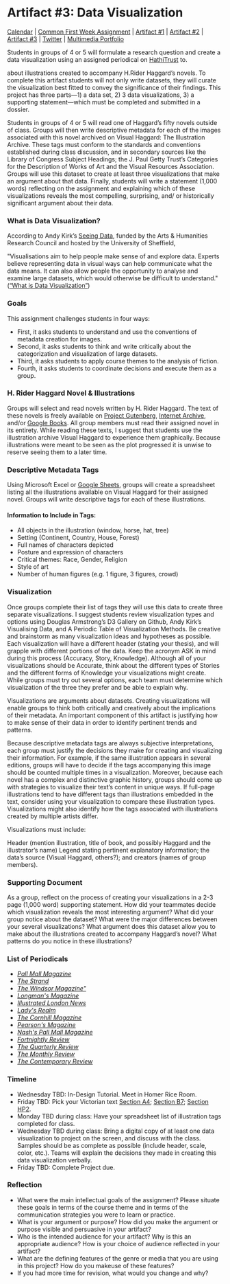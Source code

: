 <link rel="shortcut icon" href="https://kholterhoff.github.io/F17_ENG_1102/favicon.ico" type="image/x-icon">
<link rel="icon" href="https://kholterhoff.github.io/F17_ENG_1102/favicon.ico" type="image/x-icon">

<h1>Artifact #3: Data Visualization</h1>

<a href="https://kholterhoff.github.io/S18_ENG_1102/Victorian_Digital_Humanities">Calendar</a>  |  <a href="https://kholterhoff.github.io/S18_ENG_1102/Common_First_Week_Assignment">Common First Week Assignment</a> | <a href="https://kholterhoff.github.io/S18_ENG_1102/Artifact_1">Artifact #1</a> |  <a href="https://kholterhoff.github.io/S18_ENG_1102/Artifact_2">Artifact #2</a> |  <a href="https://kholterhoff.github.io/S18_ENG_1102/Artifact_3">Artifact #3</a> |  <a href="https://kholterhoff.github.io/S18_ENG_1102/Twitter">Twitter</a> | <a href="https://kholterhoff.github.io/S18_ENG_1102/Multimedia_Portfolio">Multimedia Portfolio</a>

Students in groups of 4 or 5 will formulate a research question and create a data visualization using an assigned periodical on <a href="https://www.hathitrust.org/">HathiTrust</a> to. 

about illustrations created to accompany H.Rider Haggard’s novels. To complete this artifact students will not only write datasets, they will curate the visualization best fitted to convey the significance of their findings. This project has three parts—1) a data set, 2) 3 data visualizations, 3) a supporting statement—which must be completed and submitted in a dossier.

Students in groups of 4 or 5 will read one of Haggard’s fifty novels outside of class. Groups will then write descriptive metadata for each of the images associated with this novel archived on Visual Haggard: The Illustration Archive. These tags must conform to the standards and conventions established during class discussion, and in secondary sources like the Library of Congress Subject Headings; the J. Paul Getty Trust’s Categories for the Description of Works of Art and the Visual Resources Association. Groups will use this dataset to create at least three visualizations that make an argument about that data. Finally, students will write a statement (1,000 words) reflecting on the assignment and explaining which of these visualizations reveals the most compelling, surprising, and/ or historically significant argument about their data.


<h3>What is Data Visualization?</h3>

According to Andy Kirk’s <a href="http://seeingdata.org/">Seeing Data</a>, funded by the Arts & Humanities Research Council and hosted by the University of Sheffield,

"Visualisations aim to help people make sense of and explore data. Experts believe representing data in visual ways can help communicate what the data means. It can also allow people the opportunity to analyse and examine large datasets, which would otherwise be difficult to understand." (<a href="http://seeingdata.org/wp-content/uploads/2015/03/what-is-data-visualisation-transcript.pdf">“What is Data Visualization”</a>)

<h3>Goals</h3>

This assignment challenges students in four ways:

* First, it asks students to understand and use the conventions of metadata creation for images.
* Second, it asks students to think and write critically about the categorization and visualization of large datasets.
* Third, it asks students to apply course themes to the analysis of fiction.
* Fourth, it asks students to coordinate decisions and execute them as a group.


<h3>H. Rider Haggard Novel & Illustrations</h3>

Groups will select and read novels written by H. Rider Haggard. The text of these novels is freely available on <a href="http://www.gutenberg.org/">Project Gutenberg</a>, <a href="https://archive.org/">Internet Archive</a>, and/or <a href="https://books.google.com/">Google Books</a>. All group members must read their assigned novel in its entirety. While reading these texts, I suggest that students use the illustration archive Visual Haggard to experience them graphically. Because illustrations were meant to be seen as the plot progressed it is unwise to reserve seeing them to a later time.


<h3>Descriptive Metadata Tags</h3>

Using Microsoft Excel or <a href="https://www.google.com/sheets/about/">Google Sheets</a>, groups will create a spreadsheet listing all the illustrations available on Visual Haggard for their assigned novel. Groups will write descriptive tags for each of these illustrations.

<h4>Information to Include in Tags:</h4>

* All objects in the illustration (window, horse, hat, tree)
* Setting (Continent, Country, House, Forest)
* Full names of characters depicted
* Posture and expression of characters
* Critical themes: Race, Gender, Religion
* Style of art
* Number of human figures (e.g. 1 figure, 3 figures, crowd)


<h3>Visualization</h3>

Once groups complete their list of tags they will use this data to create three separate visualizations. I suggest students review visualization types and options using Douglas Armstrong’s D3 Gallery on Github, Andy Kirk’s Visualising Data, and A Periodic Table of Visualization Methods. Be creative and brainstorm as many visualization ideas and hypotheses as possible. Each visualization will have a different header (stating your thesis), and will grapple with different portions of the data. Keep the acronym ASK in mind during this process (Accuracy, Story, Knowledge). Although all of your visualizations should be Accurate, think about the different types of Stories and the different forms of Knowledge your visualizations might create. While groups must try out several options, each team must determine which visualization of the three they prefer and be able to explain why.

Visualizations are arguments about datasets. Creating visualizations will enable groups to think both critically and creatively about the implications of their metadata. An important component of this artifact is justifying how to make sense of their data in order to identify pertinent trends and patterns.

Because descriptive metadata tags are always subjective interpretations, each group must justify the decisions they make for creating and visualizing their information. For example, if the same illustration appears in several editions, groups will have to decide if the tags accompanying this image should be counted multiple times in a visualization. Moreover, because each novel has a complex and distinctive graphic history, groups should come up with strategies to visualize their text’s content in unique ways. If full-page illustrations tend to have different tags than illustrations embedded in the text, consider using your visualization to compare these illustration types. Visualizations might also identify how the tags associated with illustrations created by multiple artists differ.

Visualizations must include:

Header (mention illustration, title of book, and possibly Haggard and the illustrator’s name)
Legend stating pertinent explanatory information; the data’s source (Visual Haggard, others?); and creators (names of group members).


<h3>Supporting Document </h3>

As a group, reflect on the process of creating your visualizations in a 2-3 page (1,000 word) supporting statement. How did your teammates decide which visualization reveals the most interesting argument? What did your group notice about the dataset? What were the major differences between your several visualizations? What argument does this dataset allow you to make about the illustrations created to accompany Haggard’s novel? What patterns do you notice in these illustrations?


<h3>List of Periodicals</h3>

* <a href="https://catalog.hathitrust.org/Record/000600035">_Pall Mall Magazine_</a>
* <a href="https://catalog.hathitrust.org/Record/000642318">_The Strand_</a>
* <a href="https://catalog.hathitrust.org/Record/100615477">_The Windsor Magazine"_</a>
* <a href="https://catalog.hathitrust.org/Record/000535554">_Longman's Magazine_</a>
* <a href="https://catalog.hathitrust.org/Record/000520935">_Illustrated London News_</a>
* <a href="https://catalog.hathitrust.org/Record/009368685">_Lady's Realm_</a>
* <a href="https://catalog.hathitrust.org/Record/000522322">_The Cornhill Magazine_</a>
* <a href="https://catalog.hathitrust.org/Record/000495191">_Pearson's Magazine_</a>
* <a href="https://catalog.hathitrust.org/Record/008696269">_Nash's Pall Mall Magazine_</a>
* <a href="https://catalog.hathitrust.org/Record/008882609">_Fortnightly Review_</a>
* <a href="https://catalog.hathitrust.org/Record/000527329">_The Quarterly Review_</a>
* <a href="https://catalog.hathitrust.org/Record/006061853">_The Monthly Review_</a>
* <a href="https://catalog.hathitrust.org/Record/000525129">_The Contemporary Review_</a>


<h3>Timeline</h3>

* Wednesday TBD: In-Design Tutorial. Meet in Homer Rice Room.
* Friday TBD: Pick your Victorian text <a href="">Section A4</a>; <a href="">Section B7</a>; <a href="">Section HP2</a>.
* Monday TBD during class: Have your spreadsheet list of illustration tags completed for class.
* Wednesday TBD during class: Bring a digital copy of at least one data visualization to project on the screen, and discuss with the class. Samples should be as complete as possible (include header, scale, color, etc.). Teams will explain the decisions they made in creating this data visualization verbally.
* Friday TBD: Complete Project due.


<h3>Reflection</h3>

* What were the main intellectual goals of the assignment? Please situate these goals in terms of the course theme and in terms of the communication strategies you were to learn or practice.
* What is your argument or purpose? How did you make the argument or purpose visible and persuasive in your artifact?
* Who is the intended audience for your artifact? Why is this an appropriate audience? How is your choice of audience reflected in your artifact?
* What are the defining features of the genre or media that you are using in this project? How do you makeuse of these features?
* If you had more time for revision, what would you change and why?
